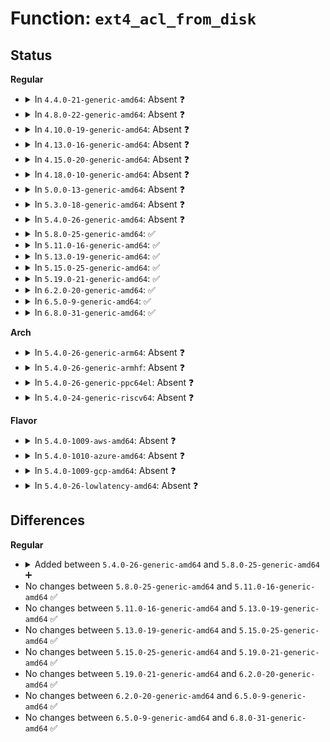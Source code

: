 # Function: <code>ext4_acl_from_disk</code>

## Status
<b>Regular</b>
<ul>
<li>
<details>
<summary>In <code>4.4.0-21-generic-amd64</code>: Absent ❓</summary>

```json
{
  "name": "ext4_acl_from_disk",
  "collision_type": "Unique Static",
  "inline_type": "Full",
  "funcs": [
    {
      "addr": 18446744071581876717,
      "name": "ext4_acl_from_disk",
      "external": false,
      "loc": "fs/ext4/acl.c:16",
      "file": "fs/ext4/acl.c",
      "inline": "not declared, inlined",
      "caller_inline": [
        "fs/ext4/acl.c:ext4_get_acl"
      ],
      "caller_func": []
    }
  ],
  "symbols": []
}
```
</details>
</li>
<li>
<details>
<summary>In <code>4.8.0-22-generic-amd64</code>: Absent ❓</summary>

```json
{
  "name": "ext4_acl_from_disk",
  "collision_type": "Unique Static",
  "inline_type": "Full",
  "funcs": [
    {
      "addr": 18446744071582073168,
      "name": "ext4_acl_from_disk",
      "external": false,
      "loc": "fs/ext4/acl.c:16",
      "file": "fs/ext4/acl.c",
      "inline": "not declared, inlined",
      "caller_inline": [
        "fs/ext4/acl.c:ext4_get_acl"
      ],
      "caller_func": []
    }
  ],
  "symbols": []
}
```
</details>
</li>
<li>
<details>
<summary>In <code>4.10.0-19-generic-amd64</code>: Absent ❓</summary>

```json
{
  "name": "ext4_acl_from_disk",
  "collision_type": "Unique Static",
  "inline_type": "Full",
  "funcs": [
    {
      "addr": 18446744071582163248,
      "name": "ext4_acl_from_disk",
      "external": false,
      "loc": "fs/ext4/acl.c:16",
      "file": "fs/ext4/acl.c",
      "inline": "not declared, inlined",
      "caller_inline": [
        "fs/ext4/acl.c:ext4_get_acl"
      ],
      "caller_func": []
    }
  ],
  "symbols": []
}
```
</details>
</li>
<li>
<details>
<summary>In <code>4.13.0-16-generic-amd64</code>: Absent ❓</summary>

```json
{
  "name": "ext4_acl_from_disk",
  "collision_type": "Unique Static",
  "inline_type": "Full",
  "funcs": [
    {
      "addr": 18446744071582249704,
      "name": "ext4_acl_from_disk",
      "external": false,
      "loc": "fs/ext4/acl.c:17",
      "file": "fs/ext4/acl.c",
      "inline": "not declared, inlined",
      "caller_inline": [
        "fs/ext4/acl.c:ext4_get_acl"
      ],
      "caller_func": []
    }
  ],
  "symbols": []
}
```
</details>
</li>
<li>
<details>
<summary>In <code>4.15.0-20-generic-amd64</code>: Absent ❓</summary>

```json
{
  "name": "ext4_acl_from_disk",
  "collision_type": "Unique Static",
  "inline_type": "Full",
  "funcs": [
    {
      "addr": 18446744071582398712,
      "name": "ext4_acl_from_disk",
      "external": false,
      "loc": "fs/ext4/acl.c:18",
      "file": "fs/ext4/acl.c",
      "inline": "not declared, inlined",
      "caller_inline": [
        "fs/ext4/acl.c:ext4_get_acl"
      ],
      "caller_func": []
    }
  ],
  "symbols": []
}
```
</details>
</li>
<li>
<details>
<summary>In <code>4.18.0-10-generic-amd64</code>: Absent ❓</summary>

```json
{
  "name": "ext4_acl_from_disk",
  "collision_type": "Unique Static",
  "inline_type": "Full",
  "funcs": [
    {
      "addr": 18446744071582589001,
      "name": "ext4_acl_from_disk",
      "external": false,
      "loc": "fs/ext4/acl.c:18",
      "file": "fs/ext4/acl.c",
      "inline": "not declared, inlined",
      "caller_inline": [
        "fs/ext4/acl.c:ext4_get_acl"
      ],
      "caller_func": []
    }
  ],
  "symbols": []
}
```
</details>
</li>
<li>
<details>
<summary>In <code>5.0.0-13-generic-amd64</code>: Absent ❓</summary>

```json
{
  "name": "ext4_acl_from_disk",
  "collision_type": "Unique Static",
  "inline_type": "Full",
  "funcs": [
    {
      "addr": 18446744071582690441,
      "name": "ext4_acl_from_disk",
      "external": false,
      "loc": "fs/ext4/acl.c:18",
      "file": "fs/ext4/acl.c",
      "inline": "not declared, inlined",
      "caller_inline": [
        "fs/ext4/acl.c:ext4_get_acl"
      ],
      "caller_func": []
    }
  ],
  "symbols": []
}
```
</details>
</li>
<li>
<details>
<summary>In <code>5.3.0-18-generic-amd64</code>: Absent ❓</summary>

```json
{
  "name": "ext4_acl_from_disk",
  "collision_type": "Unique Static",
  "inline_type": "Full",
  "funcs": [
    {
      "addr": 18446744071582863005,
      "name": "ext4_acl_from_disk",
      "external": false,
      "loc": "fs/ext4/acl.c:18",
      "file": "fs/ext4/acl.c",
      "inline": "not declared, inlined",
      "caller_inline": [
        "fs/ext4/acl.c:ext4_get_acl"
      ],
      "caller_func": []
    }
  ],
  "symbols": []
}
```
</details>
</li>
<li>
<details>
<summary>In <code>5.4.0-26-generic-amd64</code>: Absent ❓</summary>

```json
{
  "name": "ext4_acl_from_disk",
  "collision_type": "Unique Static",
  "inline_type": "Full",
  "funcs": [
    {
      "addr": 18446744071582967149,
      "name": "ext4_acl_from_disk",
      "external": false,
      "loc": "fs/ext4/acl.c:18",
      "file": "fs/ext4/acl.c",
      "inline": "not declared, inlined",
      "caller_inline": [
        "fs/ext4/acl.c:ext4_get_acl"
      ],
      "caller_func": []
    }
  ],
  "symbols": []
}
```
</details>
</li>
<li>
<details>
<summary>In <code>5.8.0-25-generic-amd64</code>: ✅</summary>

```c
struct posix_acl * ext4_acl_from_disk(const void * value, size_t size)
```

```json
{
  "name": "ext4_acl_from_disk",
  "collision_type": "Unique Static",
  "inline_type": "No",
  "funcs": [
    {
      "addr": 18446744071583282432,
      "name": "ext4_acl_from_disk",
      "external": false,
      "loc": "fs/ext4/acl.c:18",
      "file": "fs/ext4/acl.c",
      "inline": "seen, unknown",
      "caller_inline": [],
      "caller_func": [
        "fs/ext4/acl.c:ext4_get_acl"
      ]
    }
  ],
  "symbols": [
    {
      "addr": 18446744071583282432,
      "name": "ext4_acl_from_disk",
      "section": ".text",
      "bind": "STB_LOCAL",
      "size": 492
    }
  ]
}
```
</details>
</li>
<li>
<details>
<summary>In <code>5.11.0-16-generic-amd64</code>: ✅</summary>

```c
struct posix_acl * ext4_acl_from_disk(const void * value, size_t size)
```

```json
{
  "name": "ext4_acl_from_disk",
  "collision_type": "Unique Static",
  "inline_type": "No",
  "funcs": [
    {
      "addr": 18446744071583397936,
      "name": "ext4_acl_from_disk",
      "external": false,
      "loc": "fs/ext4/acl.c:18",
      "file": "fs/ext4/acl.c",
      "inline": "seen, unknown",
      "caller_inline": [],
      "caller_func": [
        "fs/ext4/acl.c:ext4_get_acl"
      ]
    }
  ],
  "symbols": [
    {
      "addr": 18446744071583397936,
      "name": "ext4_acl_from_disk",
      "section": ".text",
      "bind": "STB_LOCAL",
      "size": 492
    }
  ]
}
```
</details>
</li>
<li>
<details>
<summary>In <code>5.13.0-19-generic-amd64</code>: ✅</summary>

```c
struct posix_acl * ext4_acl_from_disk(const void * value, size_t size)
```

```json
{
  "name": "ext4_acl_from_disk",
  "collision_type": "Unique Static",
  "inline_type": "No",
  "funcs": [
    {
      "addr": 18446744071583420896,
      "name": "ext4_acl_from_disk",
      "external": false,
      "loc": "fs/ext4/acl.c:18",
      "file": "fs/ext4/acl.c",
      "inline": "seen, unknown",
      "caller_inline": [],
      "caller_func": [
        "fs/ext4/acl.c:ext4_get_acl"
      ]
    }
  ],
  "symbols": [
    {
      "addr": 18446744071583420896,
      "name": "ext4_acl_from_disk",
      "section": ".text",
      "bind": "STB_LOCAL",
      "size": 470
    }
  ]
}
```
</details>
</li>
<li>
<details>
<summary>In <code>5.15.0-25-generic-amd64</code>: ✅</summary>

```c
struct posix_acl * ext4_acl_from_disk(const void * value, size_t size)
```

```json
{
  "name": "ext4_acl_from_disk",
  "collision_type": "Unique Static",
  "inline_type": "No",
  "funcs": [
    {
      "addr": 18446744071583770240,
      "name": "ext4_acl_from_disk",
      "external": false,
      "loc": "fs/ext4/acl.c:18",
      "file": "fs/ext4/acl.c",
      "inline": "seen, unknown",
      "caller_inline": [],
      "caller_func": [
        "fs/ext4/acl.c:ext4_get_acl"
      ]
    }
  ],
  "symbols": [
    {
      "addr": 18446744071583770240,
      "name": "ext4_acl_from_disk",
      "section": ".text",
      "bind": "STB_LOCAL",
      "size": 470
    }
  ]
}
```
</details>
</li>
<li>
<details>
<summary>In <code>5.19.0-21-generic-amd64</code>: ✅</summary>

```c
struct posix_acl * ext4_acl_from_disk(const void * value, size_t size)
```

```json
{
  "name": "ext4_acl_from_disk",
  "collision_type": "Unique Static",
  "inline_type": "No",
  "funcs": [
    {
      "addr": 18446744071584330448,
      "name": "ext4_acl_from_disk",
      "external": false,
      "loc": "fs/ext4/acl.c:18",
      "file": "fs/ext4/acl.c",
      "inline": "seen, unknown",
      "caller_inline": [],
      "caller_func": [
        "fs/ext4/acl.c:ext4_get_acl"
      ]
    }
  ],
  "symbols": [
    {
      "addr": 18446744071584330448,
      "name": "ext4_acl_from_disk",
      "section": ".text",
      "bind": "STB_LOCAL",
      "size": 477
    }
  ]
}
```
</details>
</li>
<li>
<details>
<summary>In <code>6.2.0-20-generic-amd64</code>: ✅</summary>

```c
struct posix_acl * ext4_acl_from_disk(const void * value, size_t size)
```

```json
{
  "name": "ext4_acl_from_disk",
  "collision_type": "Unique Static",
  "inline_type": "No",
  "funcs": [
    {
      "addr": 18446744071584979152,
      "name": "ext4_acl_from_disk",
      "external": false,
      "loc": "fs/ext4/acl.c:18",
      "file": "fs/ext4/acl.c",
      "inline": "seen, unknown",
      "caller_inline": [],
      "caller_func": [
        "fs/ext4/acl.c:ext4_get_acl"
      ]
    }
  ],
  "symbols": [
    {
      "addr": 18446744071584979152,
      "name": "ext4_acl_from_disk",
      "section": ".text",
      "bind": "STB_LOCAL",
      "size": 494
    }
  ]
}
```
</details>
</li>
<li>
<details>
<summary>In <code>6.5.0-9-generic-amd64</code>: ✅</summary>

```c
struct posix_acl * ext4_acl_from_disk(const void * value, size_t size)
```

```json
{
  "name": "ext4_acl_from_disk",
  "collision_type": "Unique Static",
  "inline_type": "No",
  "funcs": [
    {
      "addr": 18446744071585207440,
      "name": "ext4_acl_from_disk",
      "external": false,
      "loc": "fs/ext4/acl.c:18",
      "file": "fs/ext4/acl.c",
      "inline": "seen, unknown",
      "caller_inline": [],
      "caller_func": [
        "fs/ext4/acl.c:ext4_get_acl"
      ]
    }
  ],
  "symbols": [
    {
      "addr": 18446744071585207440,
      "name": "ext4_acl_from_disk",
      "section": ".text",
      "bind": "STB_LOCAL",
      "size": 512
    }
  ]
}
```
</details>
</li>
<li>
<details>
<summary>In <code>6.8.0-31-generic-amd64</code>: ✅</summary>

```c
struct posix_acl * ext4_acl_from_disk(const void * value, size_t size)
```

```json
{
  "name": "ext4_acl_from_disk",
  "collision_type": "Unique Static",
  "inline_type": "No",
  "funcs": [
    {
      "addr": 18446744071585440336,
      "name": "ext4_acl_from_disk",
      "external": false,
      "loc": "fs/ext4/acl.c:18",
      "file": "fs/ext4/acl.c",
      "inline": "seen, unknown",
      "caller_inline": [],
      "caller_func": [
        "fs/ext4/acl.c:ext4_get_acl"
      ]
    }
  ],
  "symbols": [
    {
      "addr": 18446744071585440336,
      "name": "ext4_acl_from_disk",
      "section": ".text",
      "bind": "STB_LOCAL",
      "size": 512
    }
  ]
}
```
</details>
</li>
</ul>
<b>Arch</b>
<ul>
<li>
<details>
<summary>In <code>5.4.0-26-generic-arm64</code>: Absent ❓</summary>

```json
{
  "name": "ext4_acl_from_disk",
  "collision_type": "Unique Static",
  "inline_type": "Full",
  "funcs": [
    {
      "addr": 18446603336494643636,
      "name": "ext4_acl_from_disk",
      "external": false,
      "loc": "fs/ext4/acl.c:18",
      "file": "fs/ext4/acl.c",
      "inline": "not declared, inlined",
      "caller_inline": [
        "fs/ext4/acl.c:ext4_get_acl"
      ],
      "caller_func": []
    }
  ],
  "symbols": []
}
```
</details>
</li>
<li>
<details>
<summary>In <code>5.4.0-26-generic-armhf</code>: Absent ❓</summary>

```json
{
  "name": "ext4_acl_from_disk",
  "collision_type": "Unique Static",
  "inline_type": "Full",
  "funcs": [
    {
      "addr": 3228087820,
      "name": "ext4_acl_from_disk",
      "external": false,
      "loc": "fs/ext4/acl.c:18",
      "file": "fs/ext4/acl.c",
      "inline": "not declared, inlined",
      "caller_inline": [
        "fs/ext4/acl.c:ext4_get_acl"
      ],
      "caller_func": []
    }
  ],
  "symbols": []
}
```
</details>
</li>
<li>
<details>
<summary>In <code>5.4.0-26-generic-ppc64el</code>: Absent ❓</summary>

```json
{
  "name": "ext4_acl_from_disk",
  "collision_type": "Unique Static",
  "inline_type": "Full",
  "funcs": [
    {
      "addr": 13835058055288454752,
      "name": "ext4_acl_from_disk",
      "external": false,
      "loc": "fs/ext4/acl.c:18",
      "file": "fs/ext4/acl.c",
      "inline": "not declared, inlined",
      "caller_inline": [
        "fs/ext4/acl.c:ext4_get_acl"
      ],
      "caller_func": []
    }
  ],
  "symbols": []
}
```
</details>
</li>
<li>
<details>
<summary>In <code>5.4.0-24-generic-riscv64</code>: Absent ❓</summary>

```json
{
  "name": "ext4_acl_from_disk",
  "collision_type": "Unique Static",
  "inline_type": "Full",
  "funcs": [
    {
      "addr": 18446743936274012238,
      "name": "ext4_acl_from_disk",
      "external": false,
      "loc": "fs/ext4/acl.c:18",
      "file": "fs/ext4/acl.c",
      "inline": "not declared, inlined",
      "caller_inline": [
        "fs/ext4/acl.c:ext4_get_acl"
      ],
      "caller_func": []
    }
  ],
  "symbols": []
}
```
</details>
</li>
</ul>
<b>Flavor</b>
<ul>
<li>
<details>
<summary>In <code>5.4.0-1009-aws-amd64</code>: Absent ❓</summary>

```json
{
  "name": "ext4_acl_from_disk",
  "collision_type": "Unique Static",
  "inline_type": "Full",
  "funcs": [
    {
      "addr": 18446744071582935885,
      "name": "ext4_acl_from_disk",
      "external": false,
      "loc": "fs/ext4/acl.c:18",
      "file": "fs/ext4/acl.c",
      "inline": "not declared, inlined",
      "caller_inline": [
        "fs/ext4/acl.c:ext4_get_acl"
      ],
      "caller_func": []
    }
  ],
  "symbols": []
}
```
</details>
</li>
<li>
<details>
<summary>In <code>5.4.0-1010-azure-amd64</code>: Absent ❓</summary>

```json
{
  "name": "ext4_acl_from_disk",
  "collision_type": "Unique Static",
  "inline_type": "Full",
  "funcs": [
    {
      "addr": 18446744071582873037,
      "name": "ext4_acl_from_disk",
      "external": false,
      "loc": "fs/ext4/acl.c:18",
      "file": "fs/ext4/acl.c",
      "inline": "not declared, inlined",
      "caller_inline": [
        "fs/ext4/acl.c:ext4_get_acl"
      ],
      "caller_func": []
    }
  ],
  "symbols": []
}
```
</details>
</li>
<li>
<details>
<summary>In <code>5.4.0-1009-gcp-amd64</code>: Absent ❓</summary>

```json
{
  "name": "ext4_acl_from_disk",
  "collision_type": "Unique Static",
  "inline_type": "Full",
  "funcs": [
    {
      "addr": 18446744071582924493,
      "name": "ext4_acl_from_disk",
      "external": false,
      "loc": "fs/ext4/acl.c:18",
      "file": "fs/ext4/acl.c",
      "inline": "not declared, inlined",
      "caller_inline": [
        "fs/ext4/acl.c:ext4_get_acl"
      ],
      "caller_func": []
    }
  ],
  "symbols": []
}
```
</details>
</li>
<li>
<details>
<summary>In <code>5.4.0-26-lowlatency-amd64</code>: Absent ❓</summary>

```json
{
  "name": "ext4_acl_from_disk",
  "collision_type": "Unique Static",
  "inline_type": "Full",
  "funcs": [
    {
      "addr": 18446744071583011549,
      "name": "ext4_acl_from_disk",
      "external": false,
      "loc": "fs/ext4/acl.c:18",
      "file": "fs/ext4/acl.c",
      "inline": "not declared, inlined",
      "caller_inline": [
        "fs/ext4/acl.c:ext4_get_acl"
      ],
      "caller_func": []
    }
  ],
  "symbols": []
}
```
</details>
</li>
</ul>

## Differences
<b>Regular</b>
<ul>
<li>
<details>
<summary>Added between <code>5.4.0-26-generic-amd64</code> and <code>5.8.0-25-generic-amd64</code> ➕</summary>

```c
struct posix_acl * ext4_acl_from_disk(const void * value, size_t size)
```
</details>
</li>
<li>
No changes between <code>5.8.0-25-generic-amd64</code> and <code>5.11.0-16-generic-amd64</code> ✅
</li>
<li>
No changes between <code>5.11.0-16-generic-amd64</code> and <code>5.13.0-19-generic-amd64</code> ✅
</li>
<li>
No changes between <code>5.13.0-19-generic-amd64</code> and <code>5.15.0-25-generic-amd64</code> ✅
</li>
<li>
No changes between <code>5.15.0-25-generic-amd64</code> and <code>5.19.0-21-generic-amd64</code> ✅
</li>
<li>
No changes between <code>5.19.0-21-generic-amd64</code> and <code>6.2.0-20-generic-amd64</code> ✅
</li>
<li>
No changes between <code>6.2.0-20-generic-amd64</code> and <code>6.5.0-9-generic-amd64</code> ✅
</li>
<li>
No changes between <code>6.5.0-9-generic-amd64</code> and <code>6.8.0-31-generic-amd64</code> ✅
</li>
</ul>
